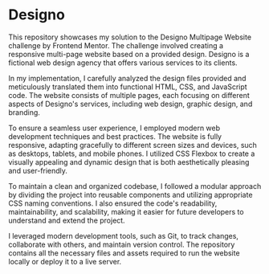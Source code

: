 # Designo

This repository showcases my solution to the Designo Multipage Website challenge by Frontend Mentor. The challenge involved creating a responsive multi-page website based on a provided design. Designo is a fictional web design agency that offers various services to its clients.

In my implementation, I carefully analyzed the design files provided and meticulously translated them into functional HTML, CSS, and JavaScript code. The website consists of multiple pages, each focusing on different aspects of Designo's services, including web design, graphic design, and branding.

To ensure a seamless user experience, I employed modern web development techniques and best practices. The website is fully responsive, adapting gracefully to different screen sizes and devices, such as desktops, tablets, and mobile phones. I utilized CSS Flexbox to create a visually appealing and dynamic design that is both aesthetically pleasing and user-friendly.

To maintain a clean and organized codebase, I followed a modular approach by dividing the project into reusable components and utilizing appropriate CSS naming conventions. I also ensured the code's readability, maintainability, and scalability, making it easier for future developers to understand and extend the project.

I leveraged modern development tools, such as Git, to track changes, collaborate with others, and maintain version control. The repository contains all the necessary files and assets required to run the website locally or deploy it to a live server.
